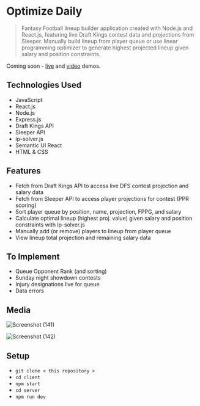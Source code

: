 # Optimize Daily
> Fantasy Football lineup builder application created with Node.js and React.js, featuring live Draft Kings contest data and projections from Sleeper. Manually build lineup from player queue or use linear programming optimizer to generate highest projected lineup given salary and position constraints.  

Coming soon - <a href="https://optimize-daily.netlify.app/">live</a> and <a href="https://vimeo.com/882763463/ab148b0626">video</a> demos.

## Technologies Used
- JavaScript
- React.js
- Node.js
- Express.js
- Draft Kings API
- Sleeper API
- lp-solver.js
- Semantic UI React
- HTML & CSS

## Features
- Fetch from Draft Kings API to access live DFS contest projection and salary data
- Fetch from Sleeper API to access player projections for contest (PPR scoring)
- Sort player queue by position, name, projection, FPPG, and salary
- Calculate optimal lineup (highest proj. value) given salary and position constraints with lp-solver.js 
- Manually add (or remove) players to lineup from player queue
- View lineup total projection and remaining salary data

## To Implement
- Queue Opponent Rank (and sorting)
- Sunday night showdown contests
- Injury designations live for queue
- Data errors

## Media 
![Screenshot (141)](https://github.com/ashhhlynn/optimize-fantasy-football/assets/84604278/46fffab2-f512-4fe9-ad15-3d6dbdfb3d21)

![Screenshot (142)](https://github.com/ashhhlynn/optimize-fantasy-football/assets/84604278/9bc39246-3e4f-40d1-8b2f-a7dca891be79)

## Setup
- ` git clone < this repository > `
- ` cd client  `
- ` npm start `
- ` cd server `
- ` npm run dev `
